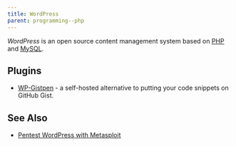 ```yaml
---
title: WordPress
parent: programming--php
---
```


<dfn>WordPress</dfn> is an open source content management system based on
[PHP](index) and [MySQL](../../databases/mysql).

## Plugins

-   [WP-Gistpen](https://wordpress.org/plugins/wp-gistpen/) - a self-hosted
    alternative to putting your code snippets on GitHub Gist.

## See Also

-   [Pentest WordPress with Metasploit](../../pentesting/metasploit.md#wordpress)
